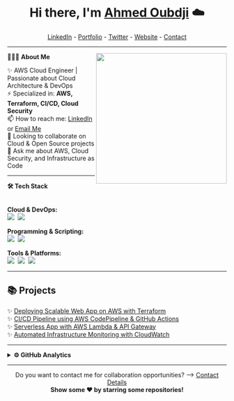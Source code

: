 <h1 align="center"> Hi there, I'm <a href="#">Ahmed Oubdji</a> ☁️ </h1>

<!-- Header -->
<p align="center">
  <a href="#">LinkedIn</a> -
  <a href="#">Portfolio</a> - 
  <a href="#">Twitter</a> -
  <a href="#">Website</a> - 
  <a href="#">Contact</a> 
</p>

---

👨🏻‍💻 **About Me**
<img src="https://raw.githubusercontent.com/your-username/your-username/main/assets/cloud.png" width="300px" align="right">  

✨ AWS Cloud Engineer | Passionate about Cloud Architecture & DevOps <br>
⚡ Specialized in: **AWS, Terraform, CI/CD, Cloud Security** <br>
📫 How to reach me: [LinkedIn](#) or [Email Me](#) <br>
👯 Looking to collaborate on Cloud & Open Source projects <br>
💬 Ask me about AWS, Cloud Security, and Infrastructure as Code <br>

---

<b>🛠 Tech Stack</b><br><br>

**Cloud & DevOps:**  
<img src="https://img.shields.io/badge/-AWS-FF9900?logo=amazonaws&logoColor=white&style=flat">&nbsp;
<img src="https://img.shields.io/badge/-Terraform-623CE4?logo=terraform&logoColor=white&style=flat">&nbsp;

**Programming & Scripting:**  
<img src="https://img.shields.io/badge/-Python-3776AB?logo=python&logoColor=white&style=flat">&nbsp;
<img src="https://img.shields.io/badge/-Bash-4EAA25?logo=gnu-bash&logoColor=white&style=flat">&nbsp;

**Tools & Platforms:**  
<img src="https://img.shields.io/badge/-Git-F05032?logo=git&logoColor=white&style=flat">&nbsp;
<img src="https://img.shields.io/badge/-Linux-FCC624?logo=linux&logoColor=black&style=flat">&nbsp;
<img src="https://img.shields.io/badge/-Jenkins-D24939?logo=jenkins&logoColor=white&style=flat">&nbsp;

---

## 📚 Projects
✨ [Deploying Scalable Web App on AWS with Terraform](#) <br>
✨ [CI/CD Pipeline using AWS CodePipeline & GitHub Actions](#) <br>
✨ [Serverless App with AWS Lambda & API Gateway](#) <br>
✨ [Automated Infrastructure Monitoring with CloudWatch](#) <br>

---

<details>
 <summary><b>⚙️ GitHub Analytics</b></summary>
 <br>
 <img src="https://github-readme-stats.vercel.app/api?username=your-username&show_icons=true&theme=tokyonight" />
 <img src="https://github-readme-stats.vercel.app/api/top-langs/?username=your-username&layout=compact&theme=tokyonight" />
</details>

---

<p align="center">
Do you want to contact me for collaboration opportunities? ⟶ <a href="#">Contact Details</a><br>
<b> Show some ❤️ by starring some repositories! </b>
</p>

 
